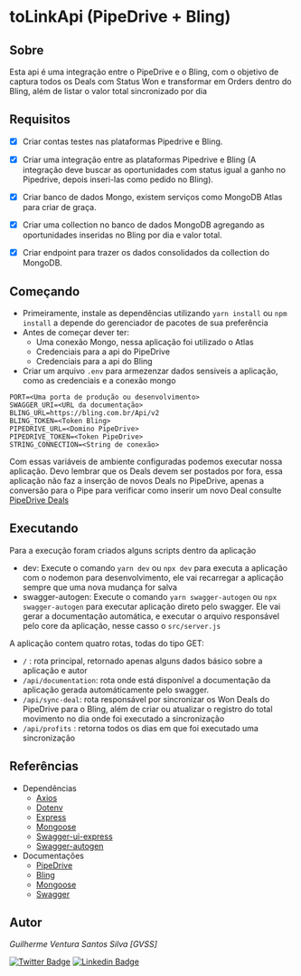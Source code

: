 # toLinkApi (PipeDrive + Bling)

## Sobre
Esta api é uma integração entre o PipeDrive e o Bling, com o objetivo de captura todos os Deals com Status Won e transformar em Orders dentro do Bling, além de listar o valor total sincronizado por dia
<br>

## Requisitos
- [x] Criar contas testes nas plataformas Pipedrive e Bling.

- [x] Criar uma integração entre as plataformas Pipedrive e Bling (A integração deve buscar as oportunidades com status igual a ganho no Pipedrive, depois inseri-las como pedido no Bling).

- [x] Criar banco de dados Mongo, existem serviços como MongoDB Atlas para criar de graça.

- [x] Criar uma collection no banco de dados MongoDB agregando as oportunidades inseridas no Bling por dia e valor total.

- [x] Criar endpoint para trazer os dados consolidados da collection do MongoDB.

## Começando
- Primeiramente, instale as dependências utilizando ```yarn install``` ou ```npm install``` a depende do gerenciador de pacotes de sua preferência
- Antes de começar dever ter:
    - Uma conexão Mongo, nessa aplicação foi utilizado o Atlas
    - Credenciais para a api do PipeDrive
    - Credenciais para a api do Bling
- Criar um arquivo ```.env``` para armezenzar dados sensiveis a aplicação, como as credenciais e a conexão mongo
```.env
PORT=<Uma porta de produção ou desenvolvimento>
SWAGGER_URI=<URL da documentação>
BLING_URL=https://bling.com.br/Api/v2
BLING_TOKEN=<Token Bling>
PIPEDRIVE_URL=<Domino PipeDrive>
PIPEDRIVE_TOKEN=<Token PipeDrive>
STRING_CONNECTION=<String de conexão>
```
Com essas variáveis de ambiente configuradas podemos executar nossa aplicação. Devo lembrar que os Deals devem ser postados por fora, essa aplicação não faz a inserção de novos Deals no PipeDrive, apenas a conversão para o Pipe
para verificar como inserir um novo Deal consulte [PipeDrive Deals](https://pipedrive.readme.io/docs/creating-a-deal)

## Executando
Para a execução foram criados alguns scripts dentro da aplicação
- dev: Execute  o comando ```yarn dev``` ou ```npx dev``` para executa a aplicação com o nodemon para desenvolvimento, ele vai recarregar a aplicação sempre que uma nova mudança for salva
- swagger-autogen: Execute o comando ```yarn swagger-autogen``` ou ```npx swagger-autogen``` para executar aplicação direto pelo swagger. Ele vai gerar a documentação automática, e executar o arquivo responsável pelo core da aplicação, nesse casso o ```src/server.js```

A aplicação contem quatro rotas, todas do tipo GET:
- ```/``` : rota principal, retornado apenas alguns dados básico sobre a aplicação e autor
- ```/api/documentation```: rota onde está disponível a documentação da aplicação gerada automáticamente pelo swagger.
- ```/api/sync-deal```: rota responsável por sincronizar os Won Deals do PipeDrive para o Bling, além de criar ou atualizar o registro do total movimento no dia onde foi executado a sincronização
- ```/api/profits``` : retorna todos os dias em que foi executado uma sincronização

## Referências
* Dependências
    * [Axios](https://www.npmjs.com/package/axios)
    * [Dotenv](https://www.npmjs.com/package/dotenv)
    * [Express](https://www.npmjs.com/package/express)
    * [Mongoose](https://www.npmjs.com/package/mongoose)
    * [Swagger-ui-express](https://www.npmjs.com/package/swagger-ui-express) 
    * [Swagger-autogen](https://www.npmjs.com/package/swagger-autogen)
* Documentações
    * [PipeDrive](https://developers.pipedrive.com/docs/api/v1/)
    * [Bling](https://ajuda.bling.com.br/hc/pt-br/categories/360002186394-API-para-Desenvolvedores)
    * [Mongoose](https://mongoosejs.com/docs/guide.html)
    * [Swagger](https://swagger.io/docs/)

## Autor
*Guilherme Ventura Santos Silva [GVSS]*

[![Twitter Badge](https://img.shields.io/badge/-@gventura_ss-6633cc?style=flat-square&labelColor=000000&logo=twitter&logoColor=white&link=https://twitter.com/gventura_ss)](https://twitter.com/gventura_ss) [![Linkedin Badge](https://img.shields.io/badge/-Guilherme%20Ventura-6633cc?style=flat-square&logo=Linkedin&logoColor=black&link=https://www.linkedin.com/in/guilherme-ventura-703612150/)](https://www.linkedin.com/in/gvssilva/)
